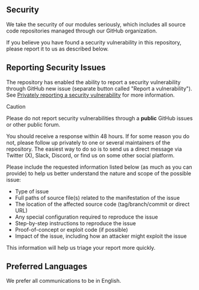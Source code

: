 ## Security

We take the security of our modules seriously, which includes all source
code repositories managed through our GitHub organization.

If you believe you have found a security vulnerability in this repository,
please report it to us as described below.

## Reporting Security Issues

The repository has enabled the ability to report a security vulnerability
through GitHub new issue (separate button called "Report a vulnerability").
See [Privately reporting a security vulnerability](https://docs.github.com/en/code-security/security-advisories/guidance-on-reporting-and-writing-information-about-vulnerabilities/privately-reporting-a-security-vulnerability)
for more information.

> [!CAUTION]
> Please do not report security vulnerabilities through a **public** GitHub issues
> or other public forum.

You should receive a response within 48 hours. If for some reason you do not,
please follow up privately to one or several maintainers of the repository.
The easiest way to do so is to send us a direct message via Twitter (X),
Slack, Discord, or find us on some other social platform.

Please include the requested information listed below (as much as you can
provide) to help us better understand the nature and scope of the possible issue:

* Type of issue
* Full paths of source file(s) related to the manifestation of the issue
* The location of the affected source code (tag/branch/commit or direct URL)
* Any special configuration required to reproduce the issue
* Step-by-step instructions to reproduce the issue
* Proof-of-concept or exploit code (if possible)
* Impact of the issue, including how an attacker might exploit the issue

This information will help us triage your report more quickly.

## Preferred Languages

We prefer all communications to be in English.
